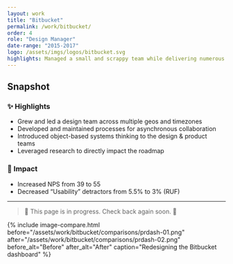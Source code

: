 ```yaml
---
layout: work
title: "Bitbucket"
permalink: /work/bitbucket/
order: 4
role: "Design Manager"
date-range: "2015-2017"
logo: /assets/imgs/logos/bitbucket.svg
highlights: Managed a small and scrappy team while delivering numerous key wins for Bitbucket customers and the business.
---
```

## Snapshot
### ✨ Highlights
- Grew and led a design team across multiple geos and timezones
- Developed and maintained processes for asynchronous collaboration
- Introduced object-based systems thinking to the design & product teams
- Leveraged research to directly impact the roadmap

### 🎯 Impact
- Increased NPS from 39 to 55
- Decreased “Usability” detractors from 5.5% to 3% (RUF)

---

> 🚧 This page is in progress. Check back again soon. 🚧

{% include image-compare.html 
  before="/assets/work/bitbucket/comparisons/prdash-01.png"
  after="/assets/work/bitbucket/comparisons/prdash-02.png"
  before_alt="Before"
  after_alt="After"
  caption="Redesigning the Bitbucket dashboard" %}
